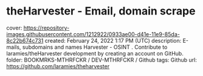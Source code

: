 # theHarvester - Email, domain scrape

cover: https://repository-images.githubusercontent.com/1212922/0933ae00-d41e-11e9-85da-8c22b674c731
created: February 24, 2022 1:17 PM (UTC)
description: E-mails, subdomains and names Harvester - OSINT . Contribute to laramies/theHarvester development by creating an account on GitHub.
folder: BOOKMRKS-MTHRFCKR / DEV-MTHRFCKR / Github
tags: Github
url: https://github.com/laramies/theharvester